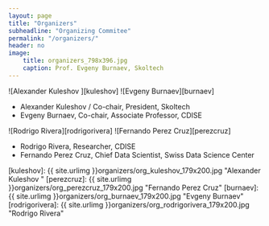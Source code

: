 ```yaml
---
layout: page
title: "Organizers"
subheadline: "Organizing Commitee"
permalink: "/organizers/"
header: no
image:
    title: organizers_798x396.jpg
    caption: Prof. Evgeny Burnaev, Skoltech
---
```



![Alexander Kuleshov ][kuleshov] ![Evgeny Burnaev][burnaev]

- Alexander Kuleshov / Co-chair, President, Skoltech
- Evgeny Burnaev, Co-chair, Associate Professor, CDISE

![Rodrigo Rivera][rodrigorivera] ![Fernando Perez Cruz][perezcruz]

- Rodrigo Rivera, Researcher, CDISE
- Fernando Perez Cruz, Chief Data Scientist, Swiss Data Science Center


[kuleshov]: {{ site.urlimg }}organizers/org_kuleshov_179x200.jpg "Alexander Kuleshov "
[perezcruz]: {{ site.urlimg }}organizers/org_perezcruz_179x200.jpg "Fernando Perez Cruz"
[burnaev]: {{ site.urlimg }}organizers/org_burnaev_179x200.jpg "Evgeny Burnaev"
[rodrigorivera]: {{ site.urlimg }}organizers/org_rodrigorivera_179x200.jpg "Rodrigo Rivera"